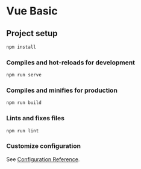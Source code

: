 # Vue Basic

## Project setup

```bash
npm install
```

### Compiles and hot-reloads for development

```bash
npm run serve
```

### Compiles and minifies for production

```bash
npm run build
```


### Lints and fixes files

```bash
npm run lint
```

### Customize configuration

See [Configuration Reference](https://cli.vuejs.org/config/).
